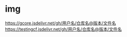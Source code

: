 # img
https://gcore.jsdelivr.net/gh/用户名/仓库名@版本/文件名
https://testingcf.jsdelivr.net/gh/用户名/仓库名@版本/文件名
